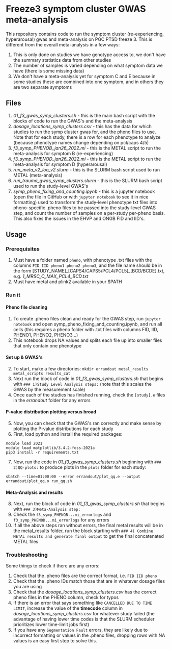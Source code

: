 # Freeze3 symptom cluster GWAS meta-analysis
This repository contains code to run the symptom cluster (re-experiencing, hyperarousal) gwas and meta-analysis on PGC PTSD freeze 3. This is different from the overall meta-analysis in a few ways:
1. This is only done on studies we have genotype access to, we don't have the summary statistics data from other studies
2. The number of samples is varied depending on what symptom data we have (there is some missing data)
3. We don't have a meta-analysis yet for symptom C and E because in some studies these are combined into one symptom, and in others they are two separate symptoms

## Files
1. *01_f3_gwas_symp_clusters.sh* - this is the main bash script with the blocks of code to run the GWAS's and the meta-analysis
2. *dosage_locations_symp_clusters.csv* - this has the data for which studies to run the symp cluster gwas for, and the pheno files to use. Note that for each study, there is a row for each phenotype to analyze (because phenotype names change depending on pcl/caps 4/5)
3. *f3_symp_PHENOB_jan26_2022.mi* - this is the METAL script to run the meta-analysis for symptom B (re-experiencing)
4. *f3_symp_PHENOD_jan26_2022.mi* - this is the METAL script to run the meta-analysis for symptom D (hyperarousal)
5. *run_meta_v2_loo_v2.slurm* - this is the SLURM bash script used to run METAL (meta-analysis)
6. *run_trauma_gwas_symp_clusters.slurm* - this is the SLURM bash script used to run the study-level GWAS's
7. *symp_pheno_fixing_and_counting.ipynb* - this is a jupyter notebook (open the file in GitHub or with `jupyter notebook` to see it in nice formatting) used to transform the study-level phenotype txt files into pheno-specific .pheno files to be passed into the study-level GWAS step, and count the number of samples on a per-study per-pheno basis. This also fixes the issues in the EHVP and ONGB FID and IID's.

## Usage
### Prerequisites
1. Must have a folder named `pheno`, with phenotype .txt files with the columns `FID IID pheno1 pheno2 pheno3`, and the file name should be in the form [STUDY_NAME]\_[CAPS4/CAPS5/PCL4/PCL5]\_[BCD/BCDE].txt, e.g. *1_MRSC_C_MAX_PCL4_BCD.txt*
2. Must have metal and plink2 available in your $PATH

### Run it
#### Pheno file cleaning
1. To create .pheno files clean and ready for the GWAS step, run `jupyter notebook` and open symp_pheno_fixing_and_counting.ipynb, and run all cells (this requires a pheno folder with .txt files with columns FID, IID, PHENO1, PHENO2, PHENO3...)
2. This notebook drops NA values and splits each file up into smaller files that only contain one phenotype

#### Set up & GWAS's
2. To start, make a few directories: `mkdir errandout metal_results metal_scripts results_cat`
3. Next run the block of code in *01_f3_gwas_symp_clusters.sh* that begins with `### 1)Study Level Analysis steps:` (note that this scales the GWAS by the measurement scale)
4. Once each of the studies has finished running, check the `[study].e` files in the *errandout* folder for any errors

#### P-value distribution plotting versus broad
5. Now, you can check that the GWAS's ran correctly and make sense by plotting the P-value distributions for each study
6. First, load python and install the required packages:
```
module load 2021
module load matplotlib/3.4.2-foss-2021a
pip3 install -r requirements.txt
```

7. Now, run the code in *01_f3_gwas_symp_clusters.sh* beginning with `### 2)QQ-plots:` to produce plots in the `plots` folder for each study:
```
sbatch --time=01:00:00 --error errandout/plot_qq.e --output errandout/plot_qq.o run_qq.sh
```

#### Meta-Analysis and results
8. Next, run the block of code in *01_f3_gwas_symp_clusters.sh* that begins with `### 3)Meta-Analysis step:`
9. Check the `f3_symp_PHENOB...mi_errorlogs` and `f3_symp_PHENOD...mi_errorlogs` for any errors
10. If all the above steps ran without errors, the final metal results will be in the metal_results folder, run the block starting with `### 4) Combine METAL results and generate final output` to get the final concatenated METAL files

### Troubleshooting
Some things to check if there are any errors:
1. Check that the .pheno files are the correct format, i.e. `FID IID pheno`
2. Check that the .pheno IDs match those that are in whatever dosage files you are using
3. Check that the *dosage_locations_symp_clusters.csv* has the correct pheno files in the PHENO column, check for typos
4. If there is an error that says something like `CANCELLED DUE TO TIME LIMIT`, increase the value of the **timecode** column in *dosage_locations_symp_clusters.csv* for whatever study failed (the advantage of having lower time codes is that the SLURM scheduler prioritizes lower time-limit jobs first)
5. If you have any `Segmentation Fault` errors, they are likely due to incorrect formatting or values in the .pheno files, dropping rows with NA values is an easy first step to solve this.
